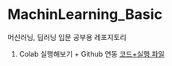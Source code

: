 # MachinLearning_Basic
머신러닝, 딥러닝 입문 공부용 레포지토리

1. Colab 실행해보기 + Github 연동
[코드+실행 파일](https://github.com/Vida0822/MachinLearning_Basic/blob/3d477fe16c77e8edce1d10ec5ca3e4c9bc715353/Hello%20World.ipynb)
